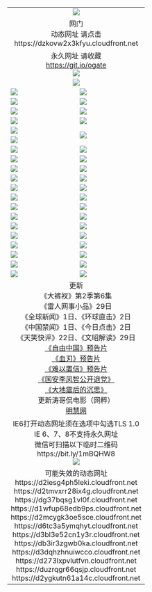 ﻿<table>
  <tr></tr>
  <tr><td colspan=2 align=center><img src="https://cloud.githubusercontent.com/assets/11880933/13434984/f430fae2-e012-11e5-814f-c2df1e82b247.jpg" /></td></tr>
  <tr><td colspan=2 align=center>网门<br>动态网址 请点击
<br>https://dzkovw2x3kfyu.cloudfront.net
    </td>
  </tr>
  <tr>
    <td colspan=2 align=center>永久网址 请收藏<br/><a href="https://git.io/ogate" target="_blank">https://git.io/ogate</a><br/><a href="https://dzkovw2x3kfyu.cloudfront.net/Up/0WMGDL2.png" target="_blank"><img src="https://dzkovw2x3kfyu.cloudfront.net/Up/0WMGD2.png"/></a></td>
    <!--td align=center>临时网址 微信用<br/><a href="https://bit.ly/1mBQHW8" target="_blank">https://bit.ly/1mBQHW8</a><br/><a href="https://dzkovw2x3kfyu.cloudfront.net/Up/0WMGDL3.png" target="_blank"><img src="https://dzkovw2x3kfyu.cloudfront.net/Up/0WMGD3.png"/></a></td-->
  </tr>
  <tr>
    <td colspan=2 align=center><a href="https://dzkovw2x3kfyu.cloudfront.net/ogUP.aspx?name=0oGate.apk" target="_blank"><img src="https://dzkovw2x3kfyu.cloudfront.net/Up/0WMAZ.jpg" /></a></td>
  </tr>
  <tr>
    <td><a href="https://dzkovw2x3kfyu.cloudfront.net/ogNice.aspx" target="_blank"><img src="https://dzkovw2x3kfyu.cloudfront.net/Up/0WCYY.jpg" /></a></td>
    <td><a href="https://dzkovw2x3kfyu.cloudfront.net/onCO.aspx?ob=600%E4%BA%8B%E7%89%A9&op=%E5%A2%9E%E5%88%A0%E6%94%B9&args=WH1~%23%E7%B1%BB%E5%9E%8B6%E6%96%B0%E9%97%BB%7c%23%E7%B1%BB%E5%9E%8B6%E8%AF%84%E8%AE%BA&mode=" target="_blank"><img src="https://dzkovw2x3kfyu.cloudfront.net/Up/0WZTT.jpg" /></a></td> 
  </tr>
  <tr>
    <td><a href="https://dzkovw2x3kfyu.cloudfront.net/ogDY.aspx" target="_blank"><img src="https://dzkovw2x3kfyu.cloudfront.net/Up/0FK.jpg" /></a></td>
    <td><a href="https://dzkovw2x3kfyu.cloudfront.net/ogST.aspx" target="_blank"><img src="https://dzkovw2x3kfyu.cloudfront.net/Up/0ST.jpg" /></a></td> 
  </tr>
  <tr>
    <!--td rowspan=2><a href="https://dzkovw2x3kfyu.cloudfront.net/ogUP.aspx?name=WJ.mp4&count=T:1,480P:1" target="_blank"><img src="https://dzkovw2x3kfyu.cloudfront.net/Up/WJ.jpg" /></a></td-->
    <td><a href="https://dzkovw2x3kfyu.cloudfront.net/ogUP.aspx?name=11DKC.mp4&count=T:2,2:6,1:16" target="_blank"><img src="https://dzkovw2x3kfyu.cloudfront.net/Up/11DKC.jpg" /></a></td> 
    <td><div><a href="https://dzkovw2x3kfyu.cloudfront.net/ogUP.aspx?name=LRWS.mp4&count=7B:8,6B:44,5A:10,5B:35,4A:14,4B:19,3A:10,3B:26,2A:16,2B:21,1A:23,1B:29&current=7B:8" target="_blank"><img src="https://dzkovw2x3kfyu.cloudfront.net/Up/LRWS.jpg" /></a></td>
   </tr>
  <tr>
    <td><a href="https://dzkovw2x3kfyu.cloudfront.net/ogUP.aspx?name=LRSH.mp4&count=W:13,2:10" target="_blank"><img src="https://dzkovw2x3kfyu.cloudfront.net/Up/LRSH.jpg" /></a></td>
    <td><a href="https://dzkovw2x3kfyu.cloudfront.net/ogUP.aspx?name=BYWXY.mp4" target="_blank"><img src="https://dzkovw2x3kfyu.cloudfront.net/Up/BYWXY.jpg" /></a></td>
  </tr>
  <tr>
    <td><a href="https://dzkovw2x3kfyu.cloudfront.net/ogUP.aspx?name=JQR.mp4&count=2" target="_blank"><img src="https://dzkovw2x3kfyu.cloudfront.net/Up/JQR.jpg" /></a></td>   
    <td rowspan=2><a href="https://dzkovw2x3kfyu.cloudfront.net/ogUP.aspx?name=JP.mp4&count=9" target="_blank"><img src="https://dzkovw2x3kfyu.cloudfront.net/Up/JP.jpg" /></td>
  </tr>
  <tr>
    <td><a href="https://dzkovw2x3kfyu.cloudfront.net/ogUP.aspx?name=WH.mp4" target="_blank"><img src="https://dzkovw2x3kfyu.cloudfront.net/Up/WH.jpg" /></a></td>
  </tr>
  <tr>
    <td><a href="https://dzkovw2x3kfyu.cloudfront.net/ogUP.aspx?name=SSZJ.mp4&count=SP:6,480P:8" target="_blank"><img src="https://dzkovw2x3kfyu.cloudfront.net/Up/SSZJ.jpg" /></a></td>
    <td><a href="https://dzkovw2x3kfyu.cloudfront.net/ogUP.aspx?name=ZY.mp4&count=2015:16" target="_blank"><img src="https://dzkovw2x3kfyu.cloudfront.net/Up/ZY.jpg" /></a</td>
  </tr>
  <tr>
    <td><a href="https://dzkovw2x3kfyu.cloudfront.net/ogUP.aspx?name=XTFY.mp4&count=B:2,A:24" target="_blank"><img src="https://dzkovw2x3kfyu.cloudfront.net/Up/XTFY.jpg" /></a></td>
    <td><a href="https://dzkovw2x3kfyu.cloudfront.net/ogUP.aspx?name=1XQK.mp4&count=13" target="_blank"><img src="https://dzkovw2x3kfyu.cloudfront.net/Up/1XQK.jpg" /></a</td>
  </tr>
  <tr>
    <td><a href="https://dzkovw2x3kfyu.cloudfront.net/ogUP.aspx?name=1LYF.mp4&count=2" target="_blank"><img src="https://dzkovw2x3kfyu.cloudfront.net/Up/1LYF0.jpg" /></a></td>
    <td><a href="https://dzkovw2x3kfyu.cloudfront.net/ogUP.aspx?name=1ZGC.mp4&count=6" target="_blank"><img src="https://dzkovw2x3kfyu.cloudfront.net/Up/1ZGC0.jpg" /></a></td>
  </tr>
  <tr>
    <td><a href="https://dzkovw2x3kfyu.cloudfront.net/ogUP.aspx?name=1ZKM.mp4&count=3&current=3" target="_blank"><img src="https://dzkovw2x3kfyu.cloudfront.net/Up/1ZKM0.jpg" /></a></td>  
    <td><a href="https://dzkovw2x3kfyu.cloudfront.net/ogUP.aspx?name=1WWY.mp4&count=6&current=6" target="_blank"><img src="https://dzkovw2x3kfyu.cloudfront.net/Up/1WWY0.jpg" /></a></td>
  </tr>
  <tr>
    <td><a href="https://dzkovw2x3kfyu.cloudfront.net/ogUP.aspx?name=10JGY.mp4&count=3" target="_blank"><img src="https://dzkovw2x3kfyu.cloudfront.net/Up/10JGY0.jpg" /></a></td>
    <td><a href="https://dzkovw2x3kfyu.cloudfront.net/ogUP.aspx?name=10CYS.mp4&count=2" target="_blank"><img src="https://dzkovw2x3kfyu.cloudfront.net/Up/10CYS0.jpg" /></a></td>
  </tr>
  <tr>
    <td><a href="https://dzkovw2x3kfyu.cloudfront.net/ogUP.aspx?name=4SQQ.mp4&count=201603:1,201602:20,201601:21&current=201603:1" target="_blank"><img src="https://dzkovw2x3kfyu.cloudfront.net/Up/4SQQ0.jpg"/></a></td>
    <td><a href="https://dzkovw2x3kfyu.cloudfront.net/ogUP.aspx?name=4SHQ.mp4&count=201603:2,201602:27,201601:28&current=201603:2" target="_blank"><img src="https://dzkovw2x3kfyu.cloudfront.net/Up/4SHQ0.jpg"/></a></td>
  </tr>
  <tr>
    <td><a href="https://dzkovw2x3kfyu.cloudfront.net/ogUP.aspx?name=4SZG.mp4&count=201603:1,201602:21,201601:23&current=201603:1" target="_blank"><img src="https://dzkovw2x3kfyu.cloudfront.net/Up/4SZG0.jpg"/></a></td>
    <td><a href="https://dzkovw2x3kfyu.cloudfront.net/ogUP.aspx?name=4SDJ.mp4&count=201603A:2,201603B:2,201602A:24,201602B:7,201601A:48,201601B:6&current=201603A:2" target="_blank"><img src="https://dzkovw2x3kfyu.cloudfront.net/Up/4SDJ0.jpg"/></a></td>
  </tr>
  <tr>
    <td><a href="https://dzkovw2x3kfyu.cloudfront.net/ogUP.aspx?name=4CTX.mp4&count=201602:3,201601:4&current=201602:3" target="_blank"><img src="https://dzkovw2x3kfyu.cloudfront.net/Up/4CTX0.jpg"/></a></td>
    <td><a href="https://dzkovw2x3kfyu.cloudfront.net/ogUP.aspx?name=4CWZ.mp4&count=201602:4,201601:4&current=201602:4" target="_blank"><img src="https://dzkovw2x3kfyu.cloudfront.net/Up/4CWZ0.jpg"/></a></td>
  </tr>
  <tr>
    <td><a href="https://dzkovw2x3kfyu.cloudfront.net/onUP.aspx?name=https://dwsfx5awq5vcc.cloudfront.net/" target="_blank"><img src="https://dzkovw2x3kfyu.cloudfront.net/Up/0DTW.jpg"/></a></td>
    <td><a href="https://dzkovw2x3kfyu.cloudfront.net/onUP.aspx?name=https://d240ns8up8earz.cloudfront.net/acenter/" target="_blank"><img src="https://dzkovw2x3kfyu.cloudfront.net/Up/0TDW.jpg" /></a></td>
  </tr>
  <tr>
    <td><a href="https://dzkovw2x3kfyu.cloudfront.net/onUP.aspx?name=https://d4508d6vomz2p.cloudfront.net/gb/nsc413.htm" target="_blank"><img src="https://dzkovw2x3kfyu.cloudfront.net/Up/0DJY.jpg" /></a></td>
    <td><a href="https://dzkovw2x3kfyu.cloudfront.net/onUP.aspx?name=https://d3bxwq7vzudb5l.cloudfront.net/xtr/gb/prog204.html" target="_blank"><img src="https://dzkovw2x3kfyu.cloudfront.net/Up/0XTR.jpg" /></a></td>
  </tr>
  <tr>
    <td><a href="https://dzkovw2x3kfyu.cloudfront.net/onUP.aspx?name=https://d3aj00iefsmfgc.cloudfront.net/" target="_blank"><img src="https://dzkovw2x3kfyu.cloudfront.net/Up/0MHW.jpg" /></a></td>
    <td><a href="https://dzkovw2x3kfyu.cloudfront.net/onUP.aspx?name=https://d1lcj91uv80klr.cloudfront.net/" target="_blank"><img src="https://dzkovw2x3kfyu.cloudfront.net/Up/0ZJW.jpg" /></a></td>
  </tr>
  <tr>
    <td><a href="https://dzkovw2x3kfyu.cloudfront.net/ogUP.aspx?name=0FG.zip" target="_blank"><img src="https://dzkovw2x3kfyu.cloudfront.net/Up/0FG.jpg" /></a></td>
    <td><a href="https://dzkovw2x3kfyu.cloudfront.net/ogUP.aspx?name=0FGA.apk" target="_blank"><img src="https://dzkovw2x3kfyu.cloudfront.net/Up/0FGA.jpg" /></a></td>
  </tr>
  <tr>
    <td><a href="https://dzkovw2x3kfyu.cloudfront.net/ogUP.aspx?name=0U.zip" target="_blank"><img src="https://dzkovw2x3kfyu.cloudfront.net/Up/0U.jpg" /></a></td>
    <td><a href="https://dzkovw2x3kfyu.cloudfront.net/ogUP.aspx?name=0UA.apk" target="_blank"><img src="https://dzkovw2x3kfyu.cloudfront.net/Up/0UA.jpg" /></a></td>
  </tr>
  <tr>
    <td><a href="https://dzkovw2x3kfyu.cloudfront.net/ogUP.aspx?name=0iPPOTV.zip" target="_blank"><img src="https://dzkovw2x3kfyu.cloudfront.net/Up/0iPPOTV.jpg" /></a></td>
    <td><a href="https://dzkovw2x3kfyu.cloudfront.net/ogUP.aspx?name=0iNTD.apk" target="_blank"><img src="https://dzkovw2x3kfyu.cloudfront.net/Up/0iNTD.jpg" /></a></td>
  </tr>
  <tr>
    <td colspan=2 align=center>更新<br>
      《大裤衩》第2季第6集<br>
      《雷人网事小品》29日<br>
      《全球新闻》1日、《环球直击》2日<br>
      《中国禁闻》1日、《今日点击》2日<br>
      《天笑快评》22日、《文昭解读》29日<br>
      <a href="https://dzkovw2x3kfyu.cloudfront.net/ogUP.aspx?name=11ZYZG0.mp4" target="_blank">《自由中国》预告片</a><br>
      <a href="https://dzkovw2x3kfyu.cloudfront.net/ogUP.aspx?name=11XR.mp4" target="_blank">《血刃》预告片</a><br>
      <a href="https://dzkovw2x3kfyu.cloudfront.net/ogUP.aspx?name=11NYZX.mp4&count=2" target="_blank">《难以置信》预告片</a><br>
      <a href="https://dzkovw2x3kfyu.cloudfront.net/ogUP.aspx?name=4LFZ.mp4" target="_blank">《国安李凤智公开退党》</a><br>
      <a href="https://dzkovw2x3kfyu.cloudfront.net/ogUP.aspx?name=4DDZHDCS.mp4" target="_blank">《大地震后的沉思》</a><br>
      更新涛哥侃电影（网粹）<br>
      <a href="https://dzkovw2x3kfyu.cloudfront.net/onUP.aspx?name=https://www.minghui.org/" target="_blank">明慧网</a></td>
    </td>
  </tr>
  <tr>
    <td colspan=2 align=center>IE6打开动态网址须在选项中勾选TLS 1.0<br/>IE 6、7、8不支持永久网址<br/>
      微信可扫描以下临时二维码<br/>https://bit.ly/1mBQHW8<br/><a href="https://dzkovw2x3kfyu.cloudfront.net/Up/0WMGDL3.png" target="_blank"><img src="https://dzkovw2x3kfyu.cloudfront.net/Up/0WMGD3.png"/></a><br>
  </tr>
  <tr>
    <td colspan=2 align=center>可能失效的动态网址
<br>https://d2iesg4ph5leki.cloudfront.net
<br>https://d2tmvxrr28ix4g.cloudfront.net
<br>https://dg37bqsg1vl0f.cloudfront.net
<br>https://d1wfup68edb9ps.cloudfront.net
<br>https://d2mcygk3oe5sce.cloudfront.net
<br>https://d6tc3a5ymqhyt.cloudfront.net
<br>https://d3bl3e52cn1y3r.cloudfront.net
<br>https://db3ir3zgwb0ka.cloudfront.net
<br>https://d3dqhzhnuiwcco.cloudfront.net
<br>https://d273lxpvlutfvn.cloudfront.net
<br>https://duzrqgr66qsjp.cloudfront.net
<br>https://d2ygkutn61a14c.cloudfront.net
    </td>
  </tr>
</table>

